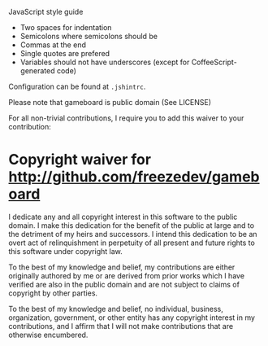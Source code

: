 JavaScript style guide
* Two spaces for indentation
* Semicolons where semicolons should be
* Commas at the end
* Single quotes are prefered
* Variables should not have underscores (except for CoffeeScript-generated code)

Configuration can be found at `.jshintrc`.  

Please note that gameboard is public domain (See LICENSE)

For all non-trivial contributions, I require you to add this waiver to your
contribution:

# Copyright waiver for <http://github.com/freezedev/gameboard>

I dedicate any and all copyright interest in this software to the
public domain. I make this dedication for the benefit of the public at
large and to the detriment of my heirs and successors. I intend this
dedication to be an overt act of relinquishment in perpetuity of all
present and future rights to this software under copyright law.

To the best of my knowledge and belief, my contributions are either
originally authored by me or are derived from prior works which I have
verified are also in the public domain and are not subject to claims
of copyright by other parties.

To the best of my knowledge and belief, no individual, business,
organization, government, or other entity has any copyright interest
in my contributions, and I affirm that I will not make contributions
that are otherwise encumbered.
